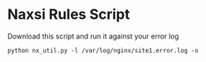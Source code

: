 # Naxsi Rules Script

Download this script and run it against your error log

```
python nx_util.py -l /var/log/nginx/site1.error.log -o
```
